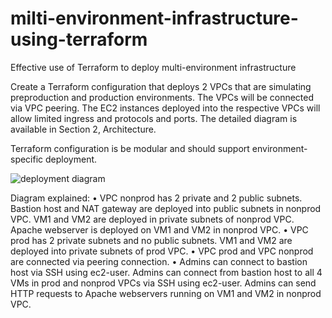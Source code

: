 # milti-environment-infrastructure-using-terraform
Effective use of Terraform to deploy multi-environment infrastructure

Create a Terraform configuration that deploys 2 VPCs that are simulating preproduction and production environments. The VPCs will be connected via VPC peering. The EC2 instances deployed into the respective VPCs will allow limited ingress and protocols and ports.  The detailed diagram is available in Section 2, Architecture.

Terraform configuration is be modular and should support environment-specific deployment.


![deployment diagram](https://user-images.githubusercontent.com/50281621/174695866-a2380fc3-6283-4177-bee4-9318ccc9f956.png)


Diagram explained:
•	VPC nonprod has 2 private and 2 public subnets. Bastion host and NAT gateway are deployed into public subnets in nonprod VPC. VM1 and VM2 are deployed in private subnets of nonprod VPC. Apache webserver is deployed on VM1 and VM2 in nonprod VPC.
•	VPC prod has 2 private subnets and no public subnets. VM1 and VM2 are deployed into private subnets of prod VPC.
•	VPC prod and VPC nonprod are connected via peering connection.
•	Admins can connect to bastion host via SSH using ec2-user. Admins can connect from bastion host to all 4 VMs in prod and nonprod VPCs via SSH using ec2-user. Admins can send HTTP requests to Apache webservers running on VM1 and VM2 in nonprod VPC.
